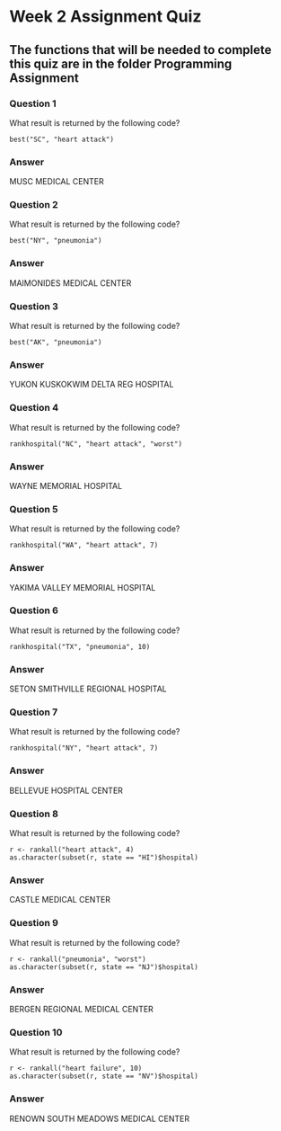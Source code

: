 # Week 2 Assignment Quiz
## The functions that will be needed to complete this quiz are in the folder Programming Assignment

### Question 1
What result is returned by the following code?
```
best("SC", "heart attack")
```
### Answer
MUSC MEDICAL CENTER

### Question 2
What result is returned by the following code?
```
best("NY", "pneumonia")
```
### Answer
MAIMONIDES MEDICAL CENTER

### Question 3
What result is returned by the following code?
```
best("AK", "pneumonia")
```
### Answer
YUKON KUSKOKWIM DELTA REG HOSPITAL

### Question 4
What result is returned by the following code?
```
rankhospital("NC", "heart attack", "worst")
```
### Answer
WAYNE MEMORIAL HOSPITAL

### Question 5
What result is returned by the following code?
```
rankhospital("WA", "heart attack", 7)
```
### Answer
YAKIMA VALLEY MEMORIAL HOSPITAL

### Question 6
What result is returned by the following code?
```
rankhospital("TX", "pneumonia", 10)
```
### Answer
SETON SMITHVILLE REGIONAL HOSPITAL

### Question 7
What result is returned by the following code?
```
rankhospital("NY", "heart attack", 7)
```
### Answer
BELLEVUE HOSPITAL CENTER

### Question 8
What result is returned by the following code?
```
r <- rankall("heart attack", 4)
as.character(subset(r, state == "HI")$hospital)
```
### Answer
CASTLE MEDICAL CENTER

### Question 9
What result is returned by the following code?
```
r <- rankall("pneumonia", "worst")
as.character(subset(r, state == "NJ")$hospital)
```
### Answer
BERGEN REGIONAL MEDICAL CENTER

### Question 10
What result is returned by the following code?
```
r <- rankall("heart failure", 10)
as.character(subset(r, state == "NV")$hospital)
```
### Answer
RENOWN SOUTH MEADOWS MEDICAL CENTER